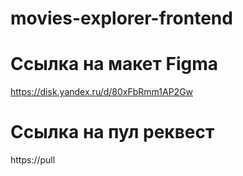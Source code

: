 # movies-explorer-frontend

# Ссылка на макет Figma

https://disk.yandex.ru/d/80xFbRmm1AP2Gw

# Ссылка на пул реквест

https://pull